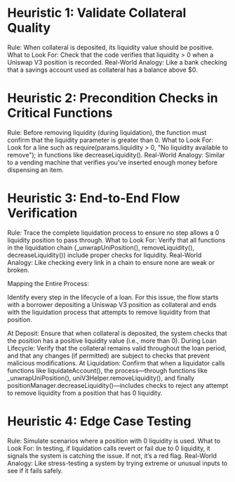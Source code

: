 
# Heuristic 1: Validate Collateral Quality
Rule: When collateral is deposited, its liquidity value should be positive.
What to Look For:
Check that the code verifies that liquidity > 0 when a Uniswap V3 position is recorded.
Real-World Analogy:
Like a bank checking that a savings account used as collateral has a balance above $0.


# Heuristic 2: Precondition Checks in Critical Functions

Rule: Before removing liquidity (during liquidation), the function must confirm that the liquidity parameter is greater than 0.
What to Look For:
Look for a line such as require(params.liquidity > 0, "No liquidity available to remove"); in functions like decreaseLiquidity().
Real-World Analogy:
Similar to a vending machine that verifies you’ve inserted enough money before dispensing an item.


# Heuristic 3: End-to-End Flow Verification
Rule: Trace the complete liquidation process to ensure no step allows a 0 liquidity position to pass through.
What to Look For:
Verify that all functions in the liquidation chain (_unwrapUniPosition(), removeLiquidity(), decreaseLiquidity()) include proper checks for liquidity.
Real-World Analogy:
Like checking every link in a chain to ensure none are weak or broken.

Mapping the Entire Process:

Identify every step in the lifecycle of a loan.
For this issue, the flow starts with a borrower depositing a Uniswap V3 position as collateral and ends with the liquidation process that attempts to remove liquidity from that position.

At Deposit:
Ensure that when collateral is deposited, the system checks that the position has a positive liquidity value (i.e., more than 0).
During Loan Lifecycle:
Verify that the collateral remains valid throughout the loan period, and that any changes (if permitted) are subject to checks that prevent malicious modifications.
At Liquidation:
Confirm that when a liquidator calls functions like liquidateAccount(), the process—through functions like _unwrapUniPosition(), uniV3Helper.removeLiquidity(), and finally positionManager.decreaseLiquidity()—includes checks to reject any attempt to remove liquidity from a position that has 0 liquidity.





# Heuristic 4: Edge Case Testing

Rule: Simulate scenarios where a position with 0 liquidity is used.
What to Look For:
In testing, if liquidation calls revert or fail due to 0 liquidity, it signals the system is catching the issue. If not, it’s a red flag.
Real-World Analogy:
Like stress-testing a system by trying extreme or unusual inputs to see if it fails safely.

